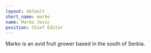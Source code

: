 ```yaml
---
layout: default
short_name: marko
name: Marko Jovic
position: Chief Editor
---
```

Marko is an avid fruit grower based in the south of Serbia.